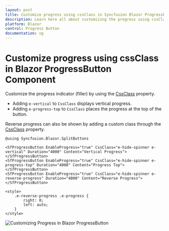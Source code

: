 ```yaml
---
layout: post
title: Customize progress using cssClass in Syncfusion Blazor ProgressButton
description: Learn here all about customizing the progress using cssClass in Syncfusion Blazor ProgressButton component and more.
platform: Blazor
control: Progress Button
documentation: ug
---
```


# Customize progress using cssClass in Blazor ProgressButton Component

Customize the progress indicator (filler) by using the [CssClass](https://help.syncfusion.com/cr/blazor/Syncfusion.Blazor.SplitButtons.SfProgressButton.html#Syncfusion_Blazor_SplitButtons_SfProgressButton_CssClass) property.

* Adding `e-vertical` to `CssClass` displays vertical progress.
* Adding `e-progress-top` to `CssClass` places the progress at the top of the button.

Reverse progress can also be shown by adding a custom class through the [CssClass](https://help.syncfusion.com/cr/blazor/Syncfusion.Blazor.SplitButtons.SfProgressButton.html#Syncfusion_Blazor_SplitButtons_SfProgressButton_CssClass) property.

```cshtml
@using Syncfusion.Blazor.SplitButtons

<SfProgressButton EnableProgress="true" CssClass="e-hide-spinner e-vertical" Duration="4000" Content="Vertical Progress"></SfProgressButton>
<SfProgressButton EnableProgress="true" CssClass="e-hide-spinner e-progress-top" Duration="4000" Content="Progress Top"></SfProgressButton>
<SfProgressButton EnableProgress="true" CssClass="e-hide-spinner e-reverse-progress" Duration="4000" Content="Reverse Progress"></SfProgressButton>

<style>
    .e-reverse-progress .e-progress {
        right: 0;
        left: auto;
    }
</style>

```

![Customizing Progress in Blazor ProgressButton](./../images/blazor-progressbutton-customization.png)